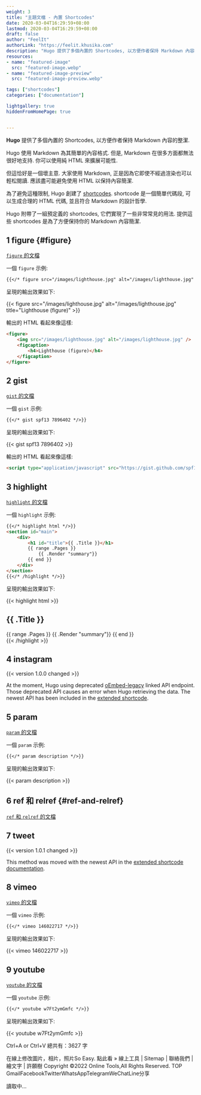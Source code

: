 ```yaml
---
weight: 3
title: "主題文檔 - 內置 Shortcodes"
date: 2020-03-04T16:29:59+08:00
lastmod: 2020-03-04T16:29:59+08:00
draft: false
author: "FeelIt"
authorLink: "https://feelit.khusika.com"
description: "Hugo 提供了多個內置的 Shortcodes, 以方便作者保持 Markdown 內容的整潔."
resources:
- name: "featured-image"
  src: "featured-image.webp"
- name: "featured-image-preview"
  src: "featured-image-preview.webp"

tags: ["shortcodes"]
categories: ["documentation"]

lightgallery: true
hiddenFromHomePage: true


---
```


**Hugo** 提供了多個內置的 Shortcodes, 以方便作者保持 Markdown 內容的整潔.

<!--more-->

Hugo 使用 Markdown 為其簡單的內容格式. 但是, Markdown 在很多方面都無法很好地支持. 你可以使用純 HTML 來擴展可能性.

但這恰好是一個壞主意. 大家使用 Markdown, 正是因為它即使不經過渲染也可以輕松閱讀. 應該盡可能避免使用 HTML 以保持內容簡潔.

為了避免這種限制, Hugo 創建了 [shortcodes](https://gohugo.io/extras/shortcodes/).
shortcode 是一個簡單代碼段, 可以生成合理的 HTML 代碼, 並且符合 Markdown 的設計哲學.

Hugo 附帶了一組預定義的 shortcodes, 它們實現了一些非常常見的用法.
提供這些 shortcodes 是為了方便保持你的 Markdown 內容簡潔.

## 1 figure {#figure}

[`figure` 的文檔](https://gohugo.io/content-management/shortcodes#figure)

一個 `figure` 示例:

```markdown
{{</* figure src="/images/lighthouse.jpg" alt="/images/lighthouse.jpg" title="Lighthouse (figure)" */>}}
```

呈現的輸出效果如下:

{{< figure src="/images/lighthouse.jpg" alt="/images/lighthouse.jpg" title="Lighthouse (figure)" >}}

輸出的 HTML 看起來像這樣:

```html
<figure>
    <img src="/images/lighthouse.jpg" alt="/images/lighthouse.jpg" />
    <figcaption>
        <h4>Lighthouse (figure)</h4>
    </figcaption>
</figure>
```

## 2 gist

[`gist` 的文檔](https://gohugo.io/content-management/shortcodes#gist)

一個 `gist` 示例:

```markdown
{{</* gist spf13 7896402 */>}}
```

呈現的輸出效果如下:

{{< gist spf13 7896402 >}}

輸出的 HTML 看起來像這樣:

```html
<script type="application/javascript" src="https://gist.github.com/spf13/7896402.js"></script>
```

## 3 highlight

[`highlight` 的文檔](https://gohugo.io/content-management/shortcodes#highlight)

一個 `highlight` 示例:

```markdown
{{</* highlight html */>}}
<section id="main">
    <div>
        <h1 id="title">{{ .Title }}</h1>
        {{ range .Pages }}
            {{ .Render "summary"}}
        {{ end }}
    </div>
</section>
{{</* /highlight */>}}
```

呈現的輸出效果如下:

{{< highlight html >}}
<section id="main">
    <div>
        <h1 id="title">{{ .Title }}</h1>
        {{ range .Pages }}
            {{ .Render "summary"}}
        {{ end }}
    </div>
</section>
{{< /highlight >}}

## 4 instagram

{{< version 1.0.0 changed >}}

At the moment, Hugo using deprecated [oEmbed-legacy](https://developers.facebook.com/docs/instagram/oembed-legacy) linked API endpoint. Those deprecated API causes an error when Hugo retrieving the data. The newest API has been included in the [extended shortcode](https://feelit.khusika.com/theme-documentation-extended-shortcodes/#122-oembed-instagram).

## 5 param

[`param` 的文檔](https://gohugo.io/content-management/shortcodes#param)

一個 `param` 示例:

```markdown
{{</* param description */>}}
```

呈現的輸出效果如下:

{{< param description >}}

## 6 ref 和 relref {#ref-and-relref}

[`ref` 和 `relref` 的文檔](https://gohugo.io/content-management/shortcodes#ref-and-relref)

## 7 tweet

{{< version 1.0.1 changed >}}

This method was moved with the newest API in the [extended shortcode documentation](https://feelit.khusika.com/theme-documentation-extended-shortcodes/#123-oembed-twitter).

## 8 vimeo

[`vimeo` 的文檔](https://gohugo.io/content-management/shortcodes#vimeo)

一個 `vimeo` 示例:

```markdown
{{</* vimeo 146022717 */>}}
```

呈現的輸出效果如下:

{{< vimeo 146022717 >}}

## 9 youtube

[`youtube` 的文檔](https://gohugo.io/content-management/shortcodes#youtube)

一個 `youtube` 示例:

```markdown
{{</* youtube w7Ft2ymGmfc */>}}
```

呈現的輸出效果如下:

{{< youtube w7Ft2ymGmfc >}}

 
Ctrl+A or Ctrl+V 總共有：3627 字

 
在線上修改圖片，相片，照片So Easy. 點此看 »
線上工具 | Sitemap | 聯絡我們 | 繪文字 | 許願樹
Copyright ©2022 Online Tools,All Rights Reserved. TOP
GmailFacebookTwitterWhatsAppTelegramWeChatLine分享

 讀取中...